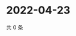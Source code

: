 # 2022-04-23

共 0 条

<!-- BEGIN WEIBO -->
<!-- 最后更新时间 Sat Apr 23 2022 06:13:52 GMT+0800 (China Standard Time) -->

<!-- END WEIBO -->
